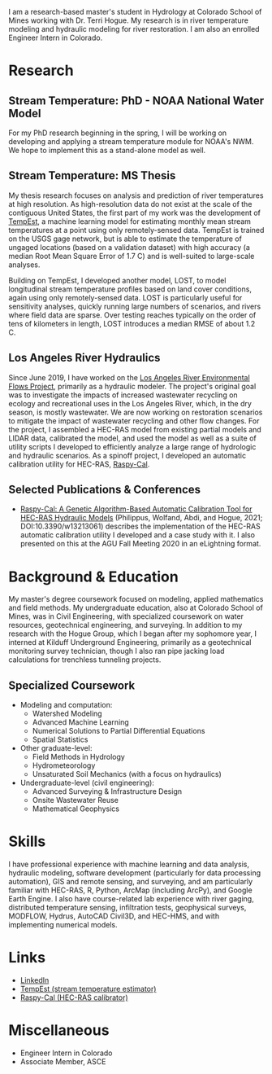 I am a research-based master's student in Hydrology at Colorado School of Mines working with Dr. Terri Hogue.  My research is in river temperature modeling and hydraulic modeling for river restoration.  I am also an enrolled Engineer Intern in Colorado.

# Research

## Stream Temperature: PhD - NOAA National Water Model

For my PhD research beginning in the spring, I will be working on developing and applying a stream temperature module for NOAA's NWM.  We hope to implement this as a stand-alone model as well.

## Stream Temperature: MS Thesis

My thesis research focuses on analysis and prediction of river temperatures at high resolution.  As high-resolution data do not exist at the scale of the contiguous United States, the first part of my work was the development of [TempEst](https://github.com/river-tempest/tempest), a machine learning model for estimating monthly mean stream temperatures at a point using only remotely-sensed data.  TempEst is trained on the USGS gage network, but is able to estimate the temperature of ungaged locations (based on a validation dataset) with high accuracy (a median Root Mean Square Error of 1.7 C) and is well-suited to large-scale analyses.

Building on TempEst, I developed another model, LOST, to model longitudinal stream temperature profiles based on land cover conditions, again using only remotely-sensed data.  LOST is particularly useful for sensitivity analyses, quickly running large numbers of scenarios, and rivers where field data are sparse.  Over testing reaches typically on the order of tens of kilometers in length, LOST introduces a median RMSE of about 1.2 C.

## Los Angeles River Hydraulics

Since June 2019, I have worked on the [Los Angeles River Environmental Flows Project](https://www.sccwrp.org/about/research-areas/ecohydrology/los-angeles-river-flows-project/), primarily as a hydraulic modeler.  The project's original goal was to investigate the impacts of increased wastewater recycling on ecology and recreational uses in the Los Angeles River, which, in the dry season, is mostly wastewater.  We are now working on restoration scenarios to mitigate the impact of wastewater recycling and other flow changes.  For the project, I assembled a HEC-RAS model from existing partial models and LIDAR data, calibrated the model, and used the model as well as a suite of utility scripts I developed to efficiently analyze a large range of hydrologic and hydraulic scenarios.  As a spinoff project, I developed an automatic calibration utility for HEC-RAS, [Raspy-Cal](https://raspy-cal.dphilippus.com/).

## Selected Publications & Conferences

* [Raspy-Cal: A Genetic Algorithm-Based Automatic Calibration Tool for HEC-RAS Hydraulic Models](https://www.mdpi.com/2073-4441/13/21/3061) (Philippus, Wolfand, Abdi, and Hogue, 2021; DOI:10.3390/w13213061) describes the implementation of the HEC-RAS automatic calibration utility I developed and a case study with it.  I also presented on this at the AGU Fall Meeting 2020 in an eLightning format.

# Background & Education

My master's degree coursework focused on modeling, applied mathematics and field methods.  My undergraduate education, also at Colorado School of Mines, was in Civil Engineering, with specialized coursework on water resources, geotechnical engineering, and surveying.  In addition to my research with the Hogue Group, which I began after my sophomore year, I interned at Kilduff Underground Engineering, primarily as a geotechnical monitoring survey technician, though I also ran pipe jacking load calculations for trenchless tunneling projects.

## Specialized Coursework

* Modeling and computation:
  * Watershed Modeling
  * Advanced Machine Learning
  * Numerical Solutions to Partial Differential Equations
  * Spatial Statistics
* Other graduate-level:
  * Field Methods in Hydrology
  * Hydrometeorology
  * Unsaturated Soil Mechanics (with a focus on hydraulics)
* Undergraduate-level (civil engineering):
  * Advanced Surveying & Infrastructure Design
  * Onsite Wastewater Reuse
  * Mathematical Geophysics

# Skills

I have professional experience with machine learning and data analysis, hydraulic modeling, software development (particularly for data processing automation), GIS and remote sensing, and surveying, and am particularly familiar with HEC-RAS, R, Python, ArcMap (including ArcPy), and Google Earth Engine.  I also have course-related lab experience with river gaging, distributed temperature sensing, infiltration tests, geophysical surveys, MODFLOW, Hydrus, AutoCAD Civil3D, and HEC-HMS, and with implementing numerical models.

# Links

* [LinkedIn](https://www.linkedin.com/in/daniel-philippus/)
* [TempEst (stream temperature estimator)](https://github.com/river-tempest/tempest)
* [Raspy-Cal (HEC-RAS calibrator)](https://raspy-cal.dphilippus.com)

# Miscellaneous

* Engineer Intern in Colorado
* Associate Member, ASCE
